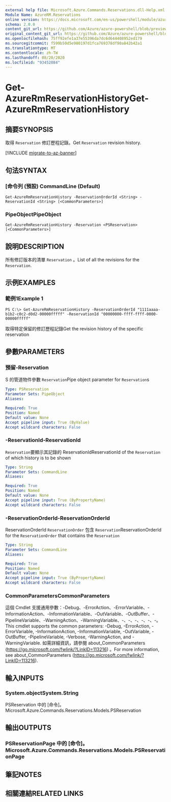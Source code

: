 ```yaml
---
external help file: Microsoft.Azure.Commands.Reservations.dll-Help.xml
Module Name: AzureRM.Reservations
online version: https://docs.microsoft.com/en-us/powershell/module/azurerm.reservations/get-azurermreservationhistory
schema: 2.0.0
content_git_url: https://github.com/Azure/azure-powershell/blob/preview/src/ResourceManager/Reservations/Commands.Reservations/help/Get-AzureRmReservationHistory.md
original_content_git_url: https://github.com/Azure/azure-powershell/blob/preview/src/ResourceManager/Reservations/Commands.Reservations/help/Get-AzureRmReservationHistory.md
ms.openlocfilehash: 75ff92efe1a37e55396da7dc6d644408952ed179
ms.sourcegitcommit: f599b50d5e980197d1fca769378df90a842b42a1
ms.translationtype: MT
ms.contentlocale: zh-TW
ms.lasthandoff: 08/20/2020
ms.locfileid: "93452084"
---
```

# <span data-ttu-id="905e0-101">Get-AzureRmReservationHistory</span><span class="sxs-lookup"><span data-stu-id="905e0-101">Get-AzureRmReservationHistory</span></span>

## <span data-ttu-id="905e0-102">摘要</span><span class="sxs-lookup"><span data-stu-id="905e0-102">SYNOPSIS</span></span>
<span data-ttu-id="905e0-103">取得 `Reservation` 修訂歷程記錄。</span><span class="sxs-lookup"><span data-stu-id="905e0-103">Get `Reservation` revision history.</span></span>

[!INCLUDE [migrate-to-az-banner](../../includes/migrate-to-az-banner.md)]

## <span data-ttu-id="905e0-104">句法</span><span class="sxs-lookup"><span data-stu-id="905e0-104">SYNTAX</span></span>

### <span data-ttu-id="905e0-105">[命令列 (預設) </span><span class="sxs-lookup"><span data-stu-id="905e0-105">CommandLine (Default)</span></span>
```
Get-AzureRmReservationHistory -ReservationOrderId <String> -ReservationId <String> [<CommonParameters>]
```

### <span data-ttu-id="905e0-106">PipeObject</span><span class="sxs-lookup"><span data-stu-id="905e0-106">PipeObject</span></span>
```
Get-AzureRmReservationHistory -Reservation <PSReservation> [<CommonParameters>]
```

## <span data-ttu-id="905e0-107">說明</span><span class="sxs-lookup"><span data-stu-id="905e0-107">DESCRIPTION</span></span>
<span data-ttu-id="905e0-108">所有修訂版本的清單 `Reservation` 。</span><span class="sxs-lookup"><span data-stu-id="905e0-108">List of all the revisions for the `Reservation`.</span></span>

## <span data-ttu-id="905e0-109">示例</span><span class="sxs-lookup"><span data-stu-id="905e0-109">EXAMPLES</span></span>

### <span data-ttu-id="905e0-110">範例1</span><span class="sxs-lookup"><span data-stu-id="905e0-110">Example 1</span></span>
```
PS C:\> Get-AzureRmReservationHistory -ReservationOrderId "1111aaaa-b1b2-c0c2-d0d2-00000fffff" -ReservationId "00000000-ffff-ffff-0000-00000fffff"
```

<span data-ttu-id="905e0-111">取得特定保留的修訂歷程記錄</span><span class="sxs-lookup"><span data-stu-id="905e0-111">Get the revision history of the specific reservation</span></span>

## <span data-ttu-id="905e0-112">參數</span><span class="sxs-lookup"><span data-stu-id="905e0-112">PARAMETERS</span></span>

### <span data-ttu-id="905e0-113">預留</span><span class="sxs-lookup"><span data-stu-id="905e0-113">-Reservation</span></span>
<span data-ttu-id="905e0-114">S 的管道物件參數 `Reservation`</span><span class="sxs-lookup"><span data-stu-id="905e0-114">Pipe object parameter for `Reservation`s</span></span>

```yaml
Type: PSReservation
Parameter Sets: PipeObject
Aliases: 

Required: True
Position: Named
Default value: None
Accept pipeline input: True (ByValue)
Accept wildcard characters: False
```

### <span data-ttu-id="905e0-115">-ReservationId</span><span class="sxs-lookup"><span data-stu-id="905e0-115">-ReservationId</span></span>
<span data-ttu-id="905e0-116">`Reservation`要顯示其記錄的 ReservationId</span><span class="sxs-lookup"><span data-stu-id="905e0-116">ReservationId of the `Reservation` of which history is to be shown</span></span>

```yaml
Type: String
Parameter Sets: CommandLine
Aliases: 

Required: True
Position: Named
Default value: None
Accept pipeline input: True (ByPropertyName)
Accept wildcard characters: False
```

### <span data-ttu-id="905e0-117">-ReservationOrderId</span><span class="sxs-lookup"><span data-stu-id="905e0-117">-ReservationOrderId</span></span>
<span data-ttu-id="905e0-118">ReservationOrderId `ReservationOrder` 包含 `Reservation`</span><span class="sxs-lookup"><span data-stu-id="905e0-118">ReservationOrderId for the `ReservationOrder` that contains the `Reservation`</span></span>

```yaml
Type: String
Parameter Sets: CommandLine
Aliases: 

Required: True
Position: Named
Default value: None
Accept pipeline input: True (ByPropertyName)
Accept wildcard characters: False
```

### <span data-ttu-id="905e0-119">CommonParameters</span><span class="sxs-lookup"><span data-stu-id="905e0-119">CommonParameters</span></span>
<span data-ttu-id="905e0-120">這個 Cmdlet 支援通用參數：-Debug、-ErrorAction、-ErrorVariable、-InformationAction、-InformationVariable、-OutVariable、-OutBuffer、-PipelineVariable、-WarningAction、-WarningVariable、-、-、-、-、-、-。</span><span class="sxs-lookup"><span data-stu-id="905e0-120">This cmdlet supports the common parameters: -Debug, -ErrorAction, -ErrorVariable, -InformationAction, -InformationVariable, -OutVariable, -OutBuffer, -PipelineVariable, -Verbose, -WarningAction, and -WarningVariable.</span></span> <span data-ttu-id="905e0-121">如需詳細資訊，請參閱 about_CommonParameters (https://go.microsoft.com/fwlink/?LinkID=113216) 。</span><span class="sxs-lookup"><span data-stu-id="905e0-121">For more information, see about_CommonParameters (https://go.microsoft.com/fwlink/?LinkID=113216).</span></span>

## <span data-ttu-id="905e0-122">輸入</span><span class="sxs-lookup"><span data-stu-id="905e0-122">INPUTS</span></span>

### <span data-ttu-id="905e0-123">System.object</span><span class="sxs-lookup"><span data-stu-id="905e0-123">System.String</span></span>
<span data-ttu-id="905e0-124">PSReservation 中的 [命令]。</span><span class="sxs-lookup"><span data-stu-id="905e0-124">Microsoft.Azure.Commands.Reservations.Models.PSReservation</span></span>

## <span data-ttu-id="905e0-125">輸出</span><span class="sxs-lookup"><span data-stu-id="905e0-125">OUTPUTS</span></span>

### <span data-ttu-id="905e0-126">PSReservationPage 中的 [命令]。</span><span class="sxs-lookup"><span data-stu-id="905e0-126">Microsoft.Azure.Commands.Reservations.Models.PSReservationPage</span></span>

## <span data-ttu-id="905e0-127">筆記</span><span class="sxs-lookup"><span data-stu-id="905e0-127">NOTES</span></span>

## <span data-ttu-id="905e0-128">相關連結</span><span class="sxs-lookup"><span data-stu-id="905e0-128">RELATED LINKS</span></span>

